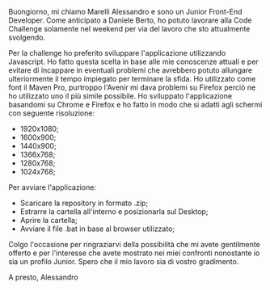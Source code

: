 Buongiorno,
mi chiamo Marelli Alessandro e sono un Junior Front-End Developer.
Come anticipato a Daniele Berto, ho potuto lavorare alla Code Challenge solamente nel weekend per via del lavoro che sto attualmente svolgendo.

Per la challenge ho preferito sviluppare l'applicazione utilizzando Javascript. Ho fatto questa scelta in base alle mie conoscenze attuali e per evitare di incappare in eventuali problemi che avrebbero potuto allungare ulteriormente il tempo impiegato per terminare la sfida. Ho utilizzato come font il Maven Pro, purtroppo l'Avenir mi dava problemi su Firefox perciò ne ho utilizzato uno il più simile possibile.
Ho sviluppato l'applicazione basandomi su Chrome e Firefox e ho fatto in modo che si adatti agli schermi con seguente risoluzione:

 - 1920x1080;
 - 1600x900;
 - 1440x900;
 - 1366x768;
 - 1280x768;
 - 1024x768;
 
 

Per avviare l'applicazione:

- Scaricare la repository in formato .zip;
- Estrarre la cartella all'interno e posizionarla sul Desktop;
- Aprire la cartella;
- Avviare il file .bat in base al browser utilizzato;


Colgo l'occasione per ringraziarvi della possibilità che mi avete gentilmente offerto e per l'interesse che avete mostrato nei miei confronti nonostante io sia un profilo Junior.
Spero che il mio lavoro sia di vostro gradimento.

A presto,
Alessandro
